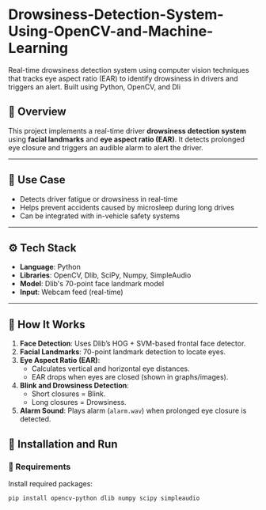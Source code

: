 # Drowsiness-Detection-System-Using-OpenCV-and-Machine-Learning
Real-time drowsiness detection system using computer vision techniques that tracks eye aspect ratio (EAR) to identify drowsiness in drivers and triggers an alert. Built using Python, OpenCV, and Dli



## 📌 Overview
This project implements a real-time driver **drowsiness detection system** using **facial landmarks** and **eye aspect ratio (EAR)**. It detects prolonged eye closure and triggers an audible alarm to alert the driver.

---

## 🚗 Use Case

- Detects driver fatigue or drowsiness in real-time
- Helps prevent accidents caused by microsleep during long drives
- Can be integrated with in-vehicle safety systems

---

## ⚙️ Tech Stack

- **Language**: Python
- **Libraries**: OpenCV, Dlib, SciPy, Numpy, SimpleAudio
- **Model**: Dlib's 70-point face landmark model
- **Input**: Webcam feed (real-time)

---

## 🧠 How It Works

1. **Face Detection**: Uses Dlib’s HOG + SVM-based frontal face detector.
2. **Facial Landmarks**: 70-point landmark detection to locate eyes.
3. **Eye Aspect Ratio (EAR)**:
   - Calculates vertical and horizontal eye distances.
   - EAR drops when eyes are closed (shown in graphs/images).
4. **Blink and Drowsiness Detection**:
   - Short closures = Blink.
   - Long closures = Drowsiness.
5. **Alarm Sound**: Plays alarm (`alarm.wav`) when prolonged eye closure is detected.

## 🚀 Installation and Run

### 🔧 Requirements
Install required packages:

```bash
pip install opencv-python dlib numpy scipy simpleaudio
